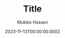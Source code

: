 ---
title: Title
list:
  list1:
    list2: List-2
meta_title: How are you boss
description: Mokels Hossen
date: 2023-11-13T00:00:00.000Z
image: /images/Muklessss_1.png
categories: []
author: Mukles Hossen
tags:
  - New Value
  - New Value-2
draft: true
list2: Mokles Hossen
---